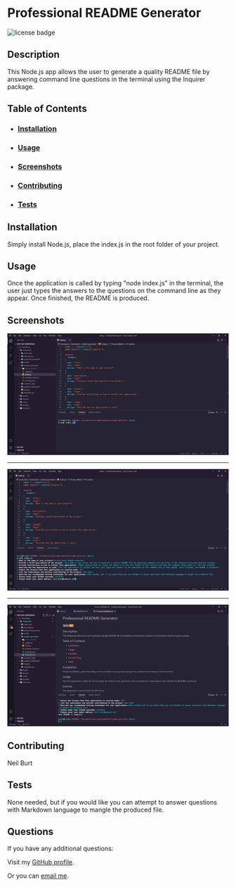 # Professional README Generator  

![license badge](https://img.shields.io/badge/license-MIT-orange)  

## Description  

This Node.js app allows the user to generate a quality README file by answering command line questions in the terminal using the Inquirer package.  

## Table of Contents
- ### [Installation](#installation)
- ### [Usage](#usage)
- ### [Screenshots](#screenshots)
- ### [Contributing](#contributing)
- ### [Tests](#tests)
  

## Installation  

Simply install Node.js, place the index.js in the root folder of your project. 

## Usage  

Once the application is called by typing "node index.js" in the terminal, the user just types the answers to the questions on the command line as they appear. Once finished, the README is produced.

## Screenshots
![Screenshot of README Generator being used in VS Code](./images/screenshot.jpg)  

---  

![Screenshot of README Generator being used in VS Code further along](./images/screenshot2.jpg)  

---  

![Screenshot of README Generator finished in VS Code](./images/screenshot3.jpg)  

## Contributing  

Neil Burt  

## Tests  

None needed, but if you would like you can attempt to answer questions with Markdown language to mangle the produced file.  

## Questions  

If you have any additional questions:  

Visit my [GitHub profile](https://github.com/neilburt).  

Or you can [email me](mailto:neil.burt@comcast.net).
